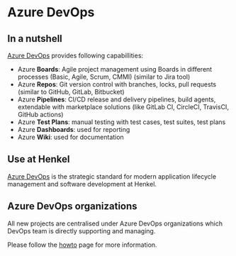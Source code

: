# Azure DevOps

## In a nutshell

[Azure DevOps] provides following capabillities:

- Azure **Boards**: Agile project management using Boards in different processes (Basic, Agile, Scrum, CMMI) (similar to Jira tool)
- Azure **Repos**: Git version control with branches, locks, pull requests (similar to GitHub, GitLab, Bitbucket)
- Azure **Pipelines**: CI/CD release and delivery pipelines, build agents, extendable with marketplace solutions (like GitLab CI, CircleCI, TravisCI, GitHub actions)
- Azure **Test Plans**: manual testing with test cases, test suites, test plans
- Azure **Dashboards**: used for reporting
- Azure **Wiki**: used for documentation


## Use at Henkel

[Azure DevOps] is the strategic standard for modern application lifecycle management and software development at Henkel. 

## Azure DevOps organizations

All new projects are centralised under Azure DevOps organizations which DevOps team is directly supporting and managing.

Please follow the [howto](../howto/request-azuredo.md) page for more information.

[Azure DevOps]: https://dev.azure.com/